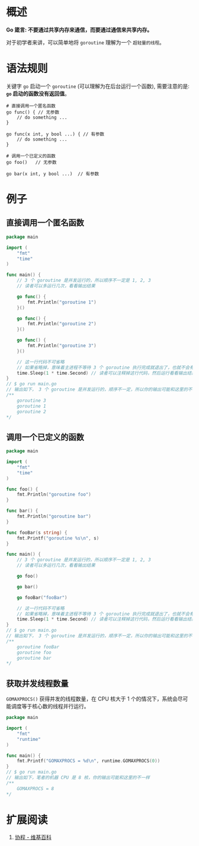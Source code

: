 # 概述
**Go 箴言: 不要通过共享内存来通信，而要通过通信来共享内存。**

对于初学者来讲，可以简单地将 `goroutine` 理解为一个 `超轻量的线程`。

# 语法规则
关键字 `go` 启动一个 `goroutine` (可以理解为在后台运行一个函数), 需要注意的是: **`go` 启动的函数没有返回值**。

```shell
# 直接调用一个匿名函数
go func() { // 无参数
    // do something ...
}

go func(x int, y bool ...) { // 有参数
    // do something ...
}
```

```shell
# 调用一个已定义的函数
go foo()   // 无参数

go bar(x int, y bool ...)  // 有参数
```

# 例子

## 直接调用一个匿名函数
```go
package main

import (
	"fmt"
	"time"
)

func main() {
	// 3 个 goroutine 是并发运行的，所以顺序不一定是 1, 2, 3
	// 读者可以多运行几次，看看输出结果

	go func() {
		fmt.Println("goroutine 1")
	}()

	go func() {
		fmt.Println("goroutine 2")
	}()

	go func() {
		fmt.Println("goroutine 3")
	}()

	// 这一行代码不可省略
	// 如果省略掉，意味着主进程不等待 3 个 goroutine 执行完成就退出了，也就不会有 goroutine 的输出信息了
	time.Sleep(1 * time.Second) // 读者可以注释掉这行代码，然后运行看看输出结果
}
// $ go run main.go
// 输出如下， 3 个 goroutine 是并发运行的，顺序不一定，所以你的输出可能和这里的不一样
/**
    goroutine 3
    goroutine 1
    goroutine 2
*/
```

## 调用一个已定义的函数
```go
package main

import (
	"fmt"
	"time"
)

func foo() {
	fmt.Println("goroutine foo")
}

func bar() {
	fmt.Println("goroutine bar")
}

func fooBar(s string) {
	fmt.Printf("goroutine %s\n", s)
}

func main() {
	// 3 个 goroutine 是并发运行的，所以顺序不一定是 1, 2, 3
	// 读者可以多运行几次，看看输出结果

	go foo()

	go bar()

	go fooBar("fooBar")

	// 这一行代码不可省略
	// 如果省略掉，意味着主进程不等待 3 个 goroutine 执行完成就退出了，也就不会有 goroutine 的输出信息了
	time.Sleep(1 * time.Second) // 读者可以注释掉这行代码，然后运行看看输出结果
}
// $ go run main.go
// 输出如下， 3 个 goroutine 是并发运行的，顺序不一定，所以你的输出可能和这里的不一样
/**
    goroutine fooBar
    goroutine foo
    goroutine bar
*/
```

## 获取并发线程数量
`GOMAXPROCS()` 获得并发的线程数量，在 CPU 核大于 1 个的情况下，系统会尽可能调度等于核心数的线程并行运行。

```go
package main

import (
	"fmt"
	"runtime"
)

func main() {
	fmt.Printf("GOMAXPROCS = %d\n", runtime.GOMAXPROCS(0))
}
// $ go run main.go
// 输出如下，笔者的机器 CPU 是 8 核，你的输出可能和这里的不一样
/**
    GOMAXPROCS = 8
*/
```

# 扩展阅读
1. [协程 - 维基百科](https://zh.wikipedia.org/wiki/%E5%8D%8F%E7%A8%8B)